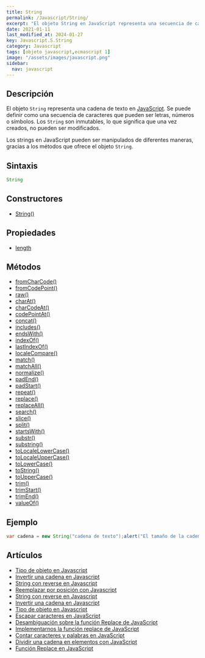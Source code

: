 ```yaml
---
title: String
permalink: /Javascript/String/
excerpt: "El objeto String en JavaScript representa una secuencia de caracteres y ofrece métodos para manipularlos."
date: 2021-01-11
last_modified_at: 2024-01-27
key: Javascript.S.String
category: Javascript
tags: [objeto javascript,ecmascript 1]
image: "/assets/images/javascript.png"
sidebar:
  nav: javascript
---
```


## Descripción


El objeto `String` representa una cadena de texto en [JavaScript](https://www.manualweb.net/javascript/). Se puede definir como una secuencia de caracteres que pueden ser letras, números o símbolos. Los `String` son inmutables, lo que significa que una vez creados, no pueden ser modificados.


Los strings en JavaScript pueden ser manipulados de diferentes maneras, gracias a los métodos que ofrece el objeto `String`.


## Sintaxis


```javascript
String
```


## Constructores

- [String()](https://www.w3api.com/Javascript/String/String/)

## Propiedades

- [length](https://www.w3api.com/Javascript/String/length)

## Métodos

- [fromCharCode()](https://www.w3api.com/Javascript/String/fromCharCode)
- [fromCodePoint()](https://www.w3api.com/Javascript/String/fromCodePoint)
- [raw()](https://www.w3api.com/Javascript/String/raw)
- [charAt()](https://www.w3api.com/Javascript/String/charAt)
- [charCodeAt()](https://www.w3api.com/Javascript/String/charCodeAt)
- [codePointAt()](https://www.w3api.com/Javascript/String/codePointAt)
- [concat()](https://www.w3api.com/Javascript/String/concat)
- [includes()](https://www.w3api.com/Javascript/String/includes)
- [endsWith()](https://www.w3api.com/Javascript/String/endsWith)
- [indexOf()](https://www.w3api.com/Javascript/String/indexOf)
- [lastIndexOf()](https://www.w3api.com/Javascript/String/lastIndexOf)
- [localeCompare()](https://www.w3api.com/Javascript/String/localeCompare)
- [match()](https://www.w3api.com/Javascript/String/match)
- [matchAll()](https://www.w3api.com/Javascript/String/matchAll)
- [normalize()](https://www.w3api.com/Javascript/String/normalize)
- [padEnd()](https://www.w3api.com/Javascript/String/padEnd)
- [padStart()](https://www.w3api.com/Javascript/String/padStart)
- [repeat()](https://www.w3api.com/Javascript/String/repeat)
- [replace()](https://www.w3api.com/Javascript/String/replace)
- [replaceAll()](https://www.w3api.com/Javascript/String/replaceAll)
- [search()](https://www.w3api.com/Javascript/String/search)
- [slice()](https://www.w3api.com/Javascript/String/slice)
- [split()](https://www.w3api.com/Javascript/String/split)
- [startsWith()](https://www.w3api.com/Javascript/String/startsWith)
- [substr()](https://www.w3api.com/Javascript/String/substr)
- [substring()](https://www.w3api.com/Javascript/String/substring)
- [toLocaleLowerCase()](https://www.w3api.com/Javascript/String/toLocaleLowerCase)
- [toLocaleUpperCase()](https://www.w3api.com/Javascript/String/toLocaleUpperCase)
- [toLowerCase()](https://www.w3api.com/Javascript/String/toLowerCase)
- [toString()](https://www.w3api.com/Javascript/String/toString)
- [toUpperCase()](https://www.w3api.com/Javascript/String/toUpperCase)
- [trim()](https://www.w3api.com/Javascript/String/trim)
- [trimStart()](https://www.w3api.com/Javascript/String/trimStart)
- [trimEnd()](https://www.w3api.com/Javascript/String/trimEnd)
- [valueOf()](https://www.w3api.com/Javascript/String/valueOf)

## Ejemplo


```java
var cadena = new String("cadena de texto");alert("El tamaño de la cadena es de " + cadena.length + " caracteres");
```


## Artículos

- [Tipo de objeto en Javascript](http://lineadecodigo.com/Javascript/tipo-de-objeto-en-javascript/)
- [Invertir una cadena en Javascript](http://lineadecodigo.com/Javascript/invertir-una-cadena-en-javascript/)
- [String con reverse en Javascript](http://lineadecodigo.com/Javascript/string-con-reverse-en-javascript/)
- [Reemplazar por posición con Javascript](https://lineadecodigo.com/javascript/reemplazar-por-posicion-con-javascript/)
- [String con reverse en Javascript](https://lineadecodigo.com/javascript/string-con-reverse-en-javascript/)
- [Invertir una cadena en Javascript](https://lineadecodigo.com/javascript/invertir-una-cadena-en-javascript/)
- [Tipo de objeto en Javascript](https://lineadecodigo.com/javascript/tipo-de-objeto-en-javascript/)
- [Escapar caracteres en JavaScript](https://lineadecodigo.com/javascript/escapar-caracteres-en-javascript/)
- [Desambiguación sobre la función Replace de JavaScript](https://lineadecodigo.com/linea-de-codigo/desambiguacion-sobre-la-funcion-replace-de-javascript/)
- [Implementarnos la función replace de JavaScript](https://lineadecodigo.com/javascript/implementarnos-la-funcion-replace-de-javascript/)
- [Contar caracteres y palabras en JavaScript](https://lineadecodigo.com/javascript/contar-caracteres-y-palabras-en-javascript/)
- [Dividir una cadena en elementos con JavaScript](https://lineadecodigo.com/javascript/dividir-una-cadena-en-elementos-con-javascript/)
- [Función Replace en JavaScript](https://lineadecodigo.com/javascript/funcion-replace-en-javascript/)

